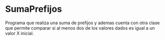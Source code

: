 # SumaPrefijos
Programa que realiza una suma de prefijos y ademas cuenta con otra clase que permite comparar si al menos dos de los valores dados es igual a un valor X inicial.
